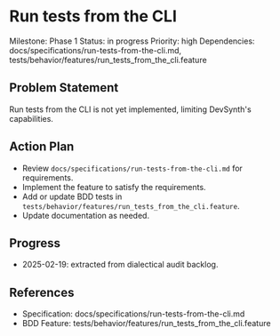 # Run tests from the CLI
Milestone: Phase 1
Status: in progress
Priority: high
Dependencies: docs/specifications/run-tests-from-the-cli.md, tests/behavior/features/run_tests_from_the_cli.feature

## Problem Statement
Run tests from the CLI is not yet implemented, limiting DevSynth's capabilities.


## Action Plan
- Review `docs/specifications/run-tests-from-the-cli.md` for requirements.
- Implement the feature to satisfy the requirements.
- Add or update BDD tests in `tests/behavior/features/run_tests_from_the_cli.feature`.
- Update documentation as needed.

## Progress
- 2025-02-19: extracted from dialectical audit backlog.

## References
- Specification: docs/specifications/run-tests-from-the-cli.md
- BDD Feature: tests/behavior/features/run_tests_from_the_cli.feature
